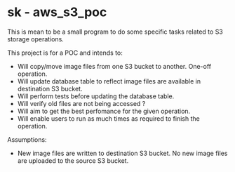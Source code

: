 # sk - aws_s3_poc

This is mean to be a small program to do some specific tasks related to S3 storage operations.

This project is for a POC and intends to:

- Will copy/move image files from one S3 bucket to another. One-off operation.
- Will update database table to reflect image files are available in destination S3 bucket.
- Will perform tests before updating the database table.
- Will verify old files are not being accessed ?
- Will aim to get the best perfomance for the given operation.
- Will enable users to run as much times as required to finish the operation.

Assumptions:

- New image files are written to destination S3 bucket. No new image files are uploaded to the source S3 bucket.
